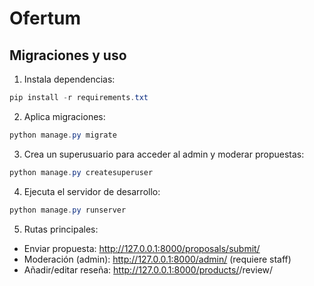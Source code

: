 # Ofertum
## Migraciones y uso

1. Instala dependencias:

```powershell
pip install -r requirements.txt
```

2. Aplica migraciones:

```powershell
python manage.py migrate
```

3. Crea un superusuario para acceder al admin y moderar propuestas:

```powershell
python manage.py createsuperuser
```

4. Ejecuta el servidor de desarrollo:

```powershell
python manage.py runserver
```

5. Rutas principales:

- Enviar propuesta: http://127.0.0.1:8000/proposals/submit/
- Moderación (admin): http://127.0.0.1:8000/admin/ (requiere staff)
- Añadir/editar reseña: http://127.0.0.1:8000/products/<id>/review/
